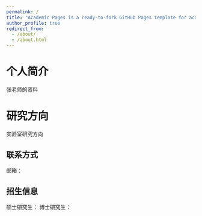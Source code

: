 ```yaml
---
permalink: /
title: "Academic Pages is a ready-to-fork GitHub Pages template for academic personal websites"
author_profile: true
redirect_from: 
  - /about/
  - /about.html
---
```


个人简介
======
张老师的资料


研究方向
======
实验室研究方向

联系方式
------
邮箱：

招生信息
------
硕士研究生：
博士研究生：

